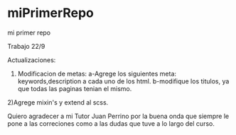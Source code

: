 # miPrimerRepo
mi primer repo

Trabajo 22/9

Actualizaciones:

1) Modificacion de metas:
a-Agrege los siguientes meta: keywords,description a cada uno de los html.
b-modifique los titulos, ya que todas las paginas tenian el mismo.

2)Agrege mixin's y extend al scss.

Quiero agradecer a mi Tutor Juan Perrino por la buena onda que siempre le pone a las correciones como a las dudas que tuve a lo largo del curso.
